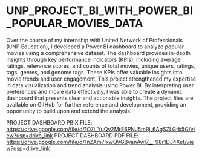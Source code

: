 # UNP_PROJECT_BI_WITH_POWER_BI_POPULAR_MOVIES_DATA

Over the course of my internship with United Network of Professionals (UNP Education), I developed a Power BI dashboard to analyze popular movies using a comprehensive dataset. The dashboard provides in-depth insights through key performance indicators (KPIs), including average ratings, relevance scores, and counts of total movies, unique users, ratings, tags, genres, and genome tags. These KPIs offer valuable insights into movie trends and user engagement. This project strengthened my expertise in data visualization and trend analysis using Power BI. By interpreting user preferences and movie data effectively, I was able to create a dynamic dashboard that presents clear and actionable insights. The project files are available on GitHub for further reference and development, providing an opportunity to build upon and extend the analysis.

PROJECT DASHBOARD PBIX FILE: https://drive.google.com/file/d/1O7i_YuQv2MrE6PNJ5mRj_6AgSZLGrb5G/view?usp=drive_link
PROJECT DASHBOARD PDF FILE: https://drive.google.com/file/d/1nZAm7IxwQVGByanAwI7__-98r1DJ4Xef/view?usp=drive_link
